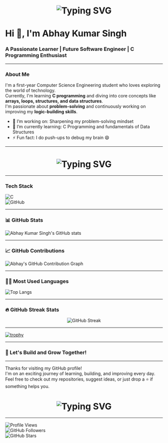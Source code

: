 <h1 align="center"> 
  <img src="https://readme-typing-svg.herokuapp.com?font=Fira+Code&size=30&duration=3000&pause=1000&color=007BFF&center=true&vCenter=true&width=800&lines=👋+Hello+There!+My+name+is+Abhay+Kumar+Singh.;Welcome+to+my+GitHub+profile." alt="Typing SVG" /> 
</h1> 

# Hi 👋, I'm Abhay Kumar Singh

### A Passionate Learner | Future Software Engineer | C Programming Enthusiast

---

### About Me

I'm a first-year Computer Science Engineering student who loves exploring the world of technology.  
Currently, I'm learning **C programming** and diving into core concepts like **arrays, loops, structures, and data structures**.  
I'm passionate about **problem-solving** and continuously working on improving my **logic-building skills**.

- 🔭 I’m working on: Sharpening my problem-solving mindset  
- 🌱 I’m currently learning: C Programming and fundamentals of Data Structures  
- ⚡ Fun fact: I do push-ups to debug my brain 😄

---

<h1 align="center"> 
  <img src="https://readme-typing-svg.herokuapp.com?font=Fira+Code&size=30&duration=3000&pause=1000&color=FF0000&center=true&vCenter=true&width=500&lines=There+is+no+tomorrow.+%E2%9A%94%EF%B8%8F" alt="Typing SVG" /> 
</h1>

---

### Tech Stack

![C](https://img.shields.io/badge/C-A8B9CC?style=flat&logo=c&logoColor=white)  
![GitHub](https://img.shields.io/badge/GitHub-100000?style=flat&logo=github&logoColor=white)

---

### 📊 GitHub Stats

![Abhay Kumar Singh's GitHub stats](https://github-readme-stats.vercel.app/api?username=Abhay235-singh&show_icons=true&theme=tokyonight)

---

### 📈 GitHub Contributions

![Abhay's GitHub Contribution Graph](https://github-readme-activity-graph.vercel.app/graph?username=Abhay235-singh&theme=react-dark&hide_border=true)

---

### 👨‍💻 Most Used Languages

![Top Langs](https://github-readme-stats.vercel.app/api/top-langs/?username=Abhay235-singh&layout=compact&theme=tokyonight)

---

### 🔥 GitHub Streak Stats

<p align="center"> 
  <img src="https://streak-stats.demolab.com?user=Abhay235-singh&theme=react&hide_border=true&date_format=j%20M%5B%20Y%5D" alt="GitHub Streak" /> 
</p>

---

[![trophy](https://github-profile-trophy.vercel.app/?username=Abhay235-singh&theme=gruvbox)](https://github.com/ryo-ma/github-profile-trophy)

---

### 🚀 Let's Build and Grow Together!

---

Thanks for visiting my GitHub profile!  
I'm on an exciting journey of learning, building, and improving every day.  
Feel free to check out my repositories, suggest ideas, or just drop a ⭐ if something helps you.

<h1 align="center"> 
  <img src="https://readme-typing-svg.herokuapp.com?font=Fira+Code&size=25&duration=3000&pause=1000&color=00C853&center=true&vCenter=true&width=550&lines=Happy+Coding!+%F0%9F%99%8C;May+the+Force+be+with+you+%F0%9F%8C%8C%E2%9A%94%EF%B8%8F" alt="Typing SVG" /> 
</h1>

---

![Profile Views](https://komarev.com/ghpvc/?username=Abhay235-singh&label=Profile+Views&color=0e75b6&style=flat)  
![GitHub Followers](https://img.shields.io/github/followers/Abhay235-singh?label=Followers&style=flat&color=0e75b6)  
![GitHub Stars](https://img.shields.io/github/stars/Abhay235-singh?affiliations=OWNER&label=Stars&style=flat&color=0e75b6)
